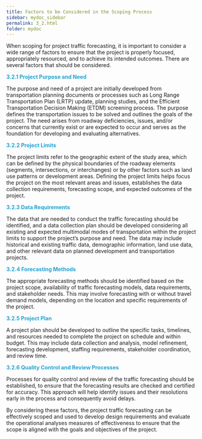 ```yaml
---
title: Factors to be Considered in the Scoping Process
sidebar: mydoc_sidebar
permalink: 3_2.html
folder: mydoc
---
```


<style>
  div{text-align: justify;}
</style>

When scoping for project traffic forecasting, it is important to consider a wide range of factors to ensure that the project is properly focused, appropriately resourced, and to achieve its intended outcomes. There are several factors that should be considered.

<span style="color:#20a3d3"><b>3.2.1 Project Purpose and Need</b></span>

The purpose and need of a project are initially developed from transportation planning documents or processes such as Long Range Transportation Plan (LRTP) update, planning studies, and the Efficient Transportation Decision Making (ETDM) screening process. The purpose defines the transportation issues to be solved and outlines the goals of the project. The need arises from roadway deficiencies, issues, and/or concerns that currently exist or are expected to occur and serves as the foundation for developing and evaluating alternatives.

<span style="color:#20a3d3"><b>3.2.2 Project Limits</b></span>

The project limits refer to the geographic extent of the study area, which can be defined by the physical boundaries of the roadway elements (segments, intersections, or interchanges) or by other factors such as land use patterns or development areas. Defining the project limits helps focus the project on the most relevant areas and issues, establishes the data collection requirements, forecasting scope, and expected outcomes of the project.

<span style="color:#20a3d3"><b>3.2.3 Data Requirements</b></span>

The data that are needed to conduct the traffic forecasting should be identified, and a data collection plan should be developed considering all existing and expected multimodal modes of transportation within the project limits to support the project’s purpose and need. The data may include historical and existing traffic data, demographic information, land use data, and other relevant data on planned development and transportation projects.

<span style="color:#20a3d3"><b>3.2.4 Forecasting Methods</b></span>

The appropriate forecasting methods should be identified based on the project scope, availability of traffic forecasting models, data requirements, and stakeholder needs. This may involve forecasting with or without travel demand models, depending on the location and specific requirements of the project.

<span style="color:#20a3d3"><b>3.2.5 Project Plan</b></span>

A project plan should be developed to outline the specific tasks, timelines, and resources needed to complete the project on schedule and within budget. This may include data collection and analysis, model refinement, forecasting development, staffing requirements, stakeholder coordination, and review time.

<span style="color:#20a3d3"><b>3.2.6 Quality Control and Review Processes</b></span>

Processes for quality control and review of the traffic forecasting should be established, to ensure that the forecasting results are checked and certified for accuracy. This approach will help identify issues and their resolutions early in the process and consequently avoid delays.

By considering these factors, the project traffic forecasting can be effectively scoped and used to develop design requirements and evaluate the operational analyses measures of effectiveness to ensure that the scope is aligned with the goals and objectives of the project.




